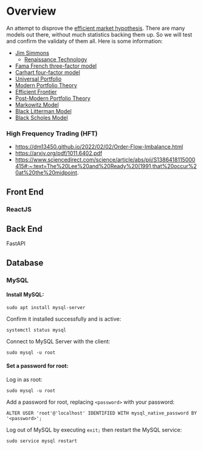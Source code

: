 # Overview

An attempt to disprove the [efficient market hypothesis](https://en.wikipedia.org/wiki/Efficient-market_hypothesis). There are many models out there, without much statistics backing them up. So we will test and confirm the validaty of them all. Here is some information:

* [Jim Simmons](https://en.wikipedia.org/wiki/Jim_Simons_(mathematician))
  * [Renaissance Technology](https://en.wikipedia.org/wiki/Renaissance_Technologies#Medallion_Fund)
* [Fama French three-factor model](https://en.wikipedia.org/wiki/Fama%E2%80%93French_three-factor_model) 
* [Carhart four-factor model](https://en.wikipedia.org/wiki/Carhart_four-factor_model)
* [Universal Portfolio](https://isl.stanford.edu/~cover/papers/paper93.pdf)
* [Modern Portfolio Theory](https://en.wikipedia.org/wiki/Modern_portfolio_theory)
* [Efficient Frontier](https://en.wikipedia.org/wiki/Efficient_frontier)
* [Post-Modern Portfolio Theory](https://en.wikipedia.org/wiki/Post-modern_portfolio_theory)
* [Markowitz Model](https://en.wikipedia.org/wiki/Markowitz_model)
* [Black Litterman Model](https://en.wikipedia.org/wiki/Black%E2%80%93Litterman_model)
* [Black Scholes Model](https://en.wikipedia.org/wiki/Black%E2%80%93Scholes_model)
### High Frequency Trading (HFT)
* https://dm13450.github.io/2022/02/02/Order-Flow-Imbalance.html
* https://arxiv.org/pdf/1011.6402.pdf
* https://www.sciencedirect.com/science/article/abs/pii/S1386418115000415#:~:text=The%20Lee%20and%20Ready%20(1991,that%20occur%20at%20the%20midpoint.

## Front End
### ReactJS



## Back End
FastAPI

## Database
### MySQL

#### Install MySQL:

    sudo apt install mysql-server

Confirm it installed successfully and is active:

    systemctl status mysql

Connect to MySQL Server with the client:

    sudo mysql -u root 

#### Set a password for root:

Log in as root:

    sudo mysql -u root
    
Add a password for root, replacing `<password>` with your password:

    ALTER USER 'root'@'localhost' IDENTIFIED WITH mysql_native_password BY '<password>'; 

Log out of MySQL by executing `exit;` then restart the MySQL service:

    sudo service mysql restart
